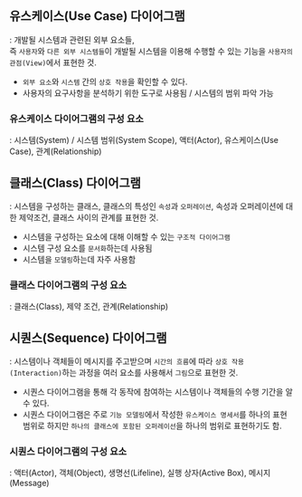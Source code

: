 ## 유스케이스(Use Case) 다이어그램

: 개발될 시스템과 관련된 외부 요소들,  
즉 `사용자`와 `다른 외부 시스템들`이 개발될 시스템을 이용해 수행할 수 있는 기능을 `사용자의 관점(View)`에서 표현한 것.

- `외부 요소`와 `시스템` 간의 `상호 작용`을 확인할 수 있다.
- 사용자의 요구사항을 분석하기 위한 도구로 사용됨 / 시스템의 범위 파악 가능

### 유스케이스 다이어그램의 구성 요소 

: 시스템(System) / 시스템 범위(System Scope), 액터(Actor), 유스케이스(Use Case), 관계(Relationship)

## 클래스(Class) 다이어그램

: 시스템을 구성하는 클래스, 클래스의 특성인 `속성`과 `오퍼레이션`, 속성과 오퍼레이션에 대한 제약조건, 클래스 사이의 관계를 표현한 것.

- 시스템을 구성하는 요소에 대해 이해할 수 있는 `구조적 다이어그램`
- 시스템 구성 요소를 `문서화`하는데 사용됨
- 시스템을 `모델링`하는데 자주 사용함

### 클래스 다이어그램의 구성 요소 

: 클래스(Class), 제약 조건, 관계(Relationship) 

## 시퀀스(Sequence) 다이어그램 

: 시스템이나 객체들이 메시지를 주고받으며 `시간의 흐름`에 따라 `상호 작용(Interaction)`하는 과정을 여러 요소를 사용해서 `그림`으로 표현한 것.

- 시퀀스 다이어그램을 통해 각 동작에 참여하는 시스템이나 객체들의 수행 기간을 알 수 있다.
- 시퀀스 다이어그램은 주로 `기능 모델링`에서 작성한 `유스케이스 명세서`를 하나의 표현 범위로 하지만 `하나의 클래스에 포함된 오퍼레이선`을 하나의 범위로 표현하기도 함.

### 시퀀스 다이어그램의 구성 요소 

: 액터(Actor), 객체(Object), 생명선(Lifeline), 실행 상자(Active Box), 메시지(Message) 


